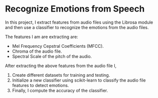 # Recognize Emotions from Speech
In this project, I extract features from audio files using the Librosa module and then use a classifier to recognize the emotions from the audio files.

The features I am are extracting are:

* Mel Frequency Cepstral Coefficients (MFCC).
* Chroma of the audio file.
* Spectral Scale of the pitch of the audio.

After extracting the above features from the audio file I,
1. Create different datasets for training and testing.
2. Initialize a new classifier using scikit-learn to classify the audio file features to detect emotions.
3. Finally, I compute the accuracy of the classifier.

